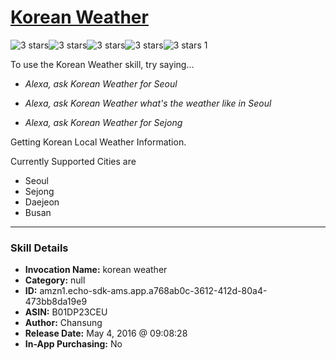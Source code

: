 # [Korean Weather](http://alexa.amazon.com/#skills/amzn1.echo-sdk-ams.app.a768ab0c-3612-412d-80a4-473bb8da19e9)
![3 stars](../../images/ic_star_black_18dp_1x.png)![3 stars](../../images/ic_star_black_18dp_1x.png)![3 stars](../../images/ic_star_black_18dp_1x.png)![3 stars](../../images/ic_star_border_black_18dp_1x.png)![3 stars](../../images/ic_star_border_black_18dp_1x.png) 1

To use the Korean Weather skill, try saying...

* *Alexa, ask Korean Weather for Seoul*

* *Alexa, ask Korean Weather what's the weather like in Seoul*

* *Alexa, ask Korean Weather for Sejong*

Getting Korean Local Weather Information.

Currently Supported Cities are
- Seoul
- Sejong
- Daejeon
- Busan

***

### Skill Details

* **Invocation Name:** korean weather
* **Category:** null
* **ID:** amzn1.echo-sdk-ams.app.a768ab0c-3612-412d-80a4-473bb8da19e9
* **ASIN:** B01DP23CEU
* **Author:** Chansung
* **Release Date:** May 4, 2016 @ 09:08:28
* **In-App Purchasing:** No
